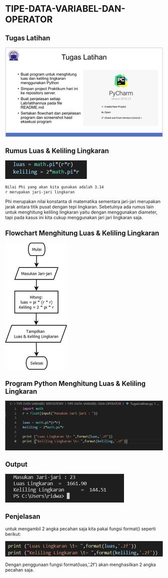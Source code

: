 # TIPE-DATA-VARIABEL-DAN-OPERATOR

## Tugas Latihan

![img](gambar/Tugas.png)

## Rumus Luas & Keliling Lingkaran

![img](gambar/rumus.png)

    Nilai Phi yang akan kita gunakan adalah 3.14
    r merupakan jari-jari lingkaran

Phi merupakan nilai konstanta di matematika sementara jari-jari merupakan jarak antara titik pusat dengan tepi lingkaran. Sebetulnya ada rumus lain untuk menghitung keliling lingkaran yaitu dengan menggunakan diameter, tapi pada kasus ini kita cukup menggunakan jari jari lingkaran saja.

## Flowchart Menghitung Luas & Keliling Lingkaran

![img](gambar/Flowchart.png)

## Program Python Menghitung Luas & Keliling Lingkaran

![img](gambar/program.png)

## Output

![img](gambar/output.png)

## Penjelasan

untuk mengambil 2 angka pecahan saja kita pakai fungsi format() seperti berikut:

![img](gambar/penjelasan.png)

Dengan penggunaan fungsi format(luas,’.2f’) akan menghasilkan 2 angka pecahan saja.